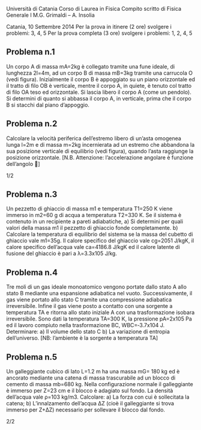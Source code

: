 Università di Catania
Corso di Laurea in Fisica
Compito scritto di Fisica Generale I
M.G. Grimaldi – A. Insolia

Catania, 10 Settembre 2014
Per la prova in itinere (2 ore) svolgere i problemi: 3, 4, 5
Per la prova completa (3 ore) svolgere i problemi: 1, 2, 4, 5

## Problema n.1
Un corpo A di massa mA=2kg è collegato tramite una fune
ideale, di lunghezza 2l=4m, ad un corpo B di massa mB=3kg
tramite una carrucola O (vedi figura). Inizialmente il corpo B è
appoggiato su un piano orizzontale ed il tratto di filo OB è
verticale, mentre il corpo A, in quiete, è tenuto col tratto di filo
OA teso ed orizzontale. Si lascia libero il corpo A (come un
pendolo). Si determini di quanto si abbassa il corpo A, in
verticale, prima che il corpo B si stacchi dal piano d’appoggio.

## Problema n.2
Calcolare la velocità periferica dell’estremo libero di un’asta
omogenea lunga l=2m e di massa m=2kg incernierata ad un estremo
che abbandona la sua posizione verticale di equilibrio (vedi figura),
quando l’asta raggiunge la posizione orizzontale.
[N.B. Attenzione: l’accelerazione angolare è funzione dell’angolo ]

1/2

## Problema n.3
Un pezzetto di ghiaccio di massa m1 e temperatura T1=250 K viene immerso in m2=60 g di acqua a
temperatura T2=330 K. Se il sistema è contenuto in un recipiente a pareti adiabatiche,
a) Si determini per quali valori della massa m1 il pezzetto di ghiaccio fonde completamente.
b) Calcolare la temperatura di equilibrio del sistema se la massa del cubetto di ghiaccio vale
m1=35g.
Il calore specifico del ghiaccio vale cg=2051 J/kgK, il calore specifico dell’acqua vale ca=4186.8
J/kgK ed il calore latente di fusione del ghiaccio è pari a λ=3.3x105 J/kg.

## Problema n.4
Tre moli di un gas ideale monoatomico vengono portate dallo stato A allo stato B mediante una
espansione adiabatica nel vuoto. Successivamente, il gas viene portato allo stato C tramite una
compressione adiabatica irreversibile. Infine il gas viene posto a contatto con una sorgente a
temperatura TA e ritorna allo stato iniziale A con una trasformazione isobara irreversibile. Sono
dati la temperatura TA=300 K, la pressione pA=2x105 Pa ed il lavoro compiuto nella trasformazione
BC, WBC=‐3.7x104 J. Determinare:
a) Il volume dello stato C
b) La variazione di entropia dell’universo. [NB: l’ambiente è la sorgente a temperatura TA]

## Problema n.5
Un galleggiante cubico di lato L=1.2 m ha una
massa mG= 180 kg ed è ancorato mediante
una catena di massa trascurabile ad un blocco
di cemento di massa mb=680 kg. Nella
configurazione normale il galleggiante è
immerso per Z=23 cm e il blocco è adagiato
sul fondo. La densità dell’acqua vale ρ=103
kg/m3. Calcolare:
a) La forza con cui è sollecitata la catena;
b) L’innalzamento dell’acqua ΔZ (cioè il galleggiante si trova immerso per Z+ΔZ) necessario
per sollevare il blocco dal fondo.

2/2

